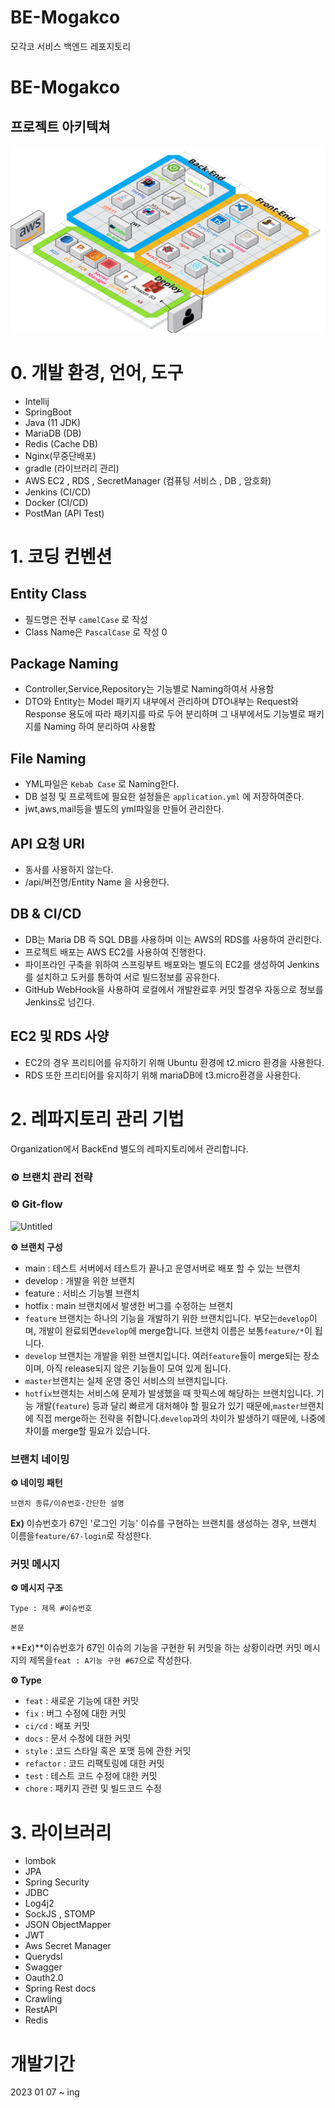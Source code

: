 # BE-Mogakco
모각코 서비스 백엔드 레포지토리

# BE-Mogakco

## 프로젝트 아키텍쳐

![Architecture](readme_img/Mogakco_Architecture.png)

# 0. 개발 환경, 언어, 도구

- Intellij
- SpringBoot
- Java (11 JDK)
- MariaDB (DB)
- Redis (Cache DB)
- Nginx(무중단배포)
- gradle (라이브러리 관리)
- AWS EC2 , RDS , SecretManager (컴퓨팅 서비스 , DB , 암호화)
- Jenkins (CI/CD)
- Docker (CI/CD)
- PostMan (API Test)

# 1. 코딩 컨벤션

## Entity Class

- 필드명은 전부 `camelCase` 로 작성
- Class Name은 `PascalCase` 로 작성 0

## Package Naming

- Controller,Service,Repository는 기능별로 Naming하여서 사용함
- DTO와 Entity는 Model 패키지 내부에서 관리하며 DTO내부는 Request와 Response 용도에 따라 패키지를 따로 두어 분리하며 그 내부에서도 기능별로 패키지를 Naming 하여 분리하여 사용함

## File Naming

- YML파일은 `Kebab Case` 로 Naming한다.
- DB 설정 및  프로젝트에 필요한 설정들은 `application.yml` 에 저장하여준다.
- jwt,aws,mail등을 별도의 yml파일을 만들어 관리한다.

## API 요청 URl

- 동사를 사용하지 않는다.
- /api/버전명/Entity Name 을 사용한다.

## DB & CI/CD

- DB는 Maria DB 즉 SQL DB를 사용하며 이는 AWS의 RDS를 사용하여 관리한다.
- 프로젝트 배포는 AWS EC2를 사용하여 진행한다.
- 파이프라인 구축을 위하여 스프링부트 배포와는 별도의 EC2를 생성하여 Jenkins를 설치하고 도커를 통하여 서로 빌드정보를 공유한다.
- GitHub WebHook을 사용하여 로컬에서 개발완료후 커밋 할경우 자동으로 정보를 Jenkins로 넘긴다.

## EC2 및 RDS 사양

- EC2의 경우 프리티어를 유지하기 위해 Ubuntu 환경에 t2.micro 환경을 사용한다.
- RDS 또한 프리티어를 유지하기 위해 mariaDB에 t3.micro환경을 사용한다.

# 2. 레파지토리 관리 기법

Organization에서 BackEnd 별도의 레파지토리에서 관리합니다.

### **⚙️** 브랜치 관리 전략

### **⚙️ Git-flow**

![Untitled](https://s3.us-west-2.amazonaws.com/secure.notion-static.com/31a7203e-6bf2-4049-a700-0d2a32b32b4d/Untitled.png?X-Amz-Algorithm=AWS4-HMAC-SHA256&X-Amz-Content-Sha256=UNSIGNED-PAYLOAD&X-Amz-Credential=AKIAT73L2G45EIPT3X45%2F20220708%2Fus-west-2%2Fs3%2Faws4_request&X-Amz-Date=20220708T045236Z&X-Amz-Expires=86400&X-Amz-Signature=6db79eaefef1c6b16f4a9b090a6b443325fd41e9594371ae2711263d4ae1d505&X-Amz-SignedHeaders=host&response-content-disposition=filename%20%3D%22Untitled.png%22&x-id=GetObject)

**⚙️ 브랜치 구성**

- main : 테스트 서버에서 테스트가 끝나고 운영서버로 배포 할 수 있는 브랜치
- develop : 개발을 위한 브랜치
- feature  :  서비스 기능별 브랜치
- hotfix : main 브랜치에서 발생한 버그를 수정하는 브랜치
- `feature` 브랜치는 하나의 기능을 개발하기 위한 브랜치입니다. 부모는`develop`이며, 개발이 완료되면`develop`에 merge합니다. 브랜치 이름은 보통`feature/*`이 됩니다.
- `develop` 브랜치는 개발을 위한 브랜치입니다. 여러`feature`들이 merge되는 장소이며, 아직 release되지 않은 기능들이 모여 있게 됩니다.
- `master`브랜치는 실제 운영 중인 서비스의 브랜치입니다.
- `hotfix`브랜치는 서비스에 문제가 발생했을 때 핫픽스에 해당하는 브랜치입니다. 기능 개발(`feature`) 등과 달리 빠르게 대처해야 할 필요가 있기 때문에,`master`브랜치에 직접 merge하는 전략을 취합니다.`develop`과의 차이가 발생하기 때문에, 나중에 차이를 merge할 필요가 있습니다.

### 브랜치 네이밍

**⚙️ 네이밍 패턴**

`브랜치 종류/이슈번호-간단한 설명`

**Ex)** 이슈번호가 67인 '로그인 기능' 이슈를 구현하는 브랜치를 생성하는 경우, 브랜치 이름을`feature/67-login`로 작성한다.

### 커밋 메시지

**⚙ 메시지 구조**

`Type : 제목 #이슈번호`

`본문`

**Ex)**이슈번호가 67인 이슈의 기능을 구현한 뒤 커밋을 하는 상황이라면 커밋 메시지의 제목을`feat : A기능 구현 #67`으로 작성한다.

**⚙ Type**

- `feat` : 새로운 기능에 대한 커밋
- `fix`	: 버그 수정에 대한 커밋
- `ci/cd` : 배포 커밋
- `docs` : 문서 수정에 대한 커밋
- `style` : 코드 스타일 혹은 포맷 등에 관한 커밋
- `refactor` : 코드 리팩토링에 대한 커밋
- `test` : 테스트 코드 수정에 대한 커밋
- `chore` : 패키지 관련 및 빌드코드 수정
# 3. 라이브러리

- lombok
- JPA
- Spring Security
- JDBC
- Log4j2
- SockJS , STOMP
- JSON ObjectMapper
- JWT
- Aws Secret Manager
- Querydsl
- Swagger
- Oauth2.0
- Spring Rest docs
- Crawling
- RestAPI
- Redis

# 개발기간

2023 01 07 ~ ing

